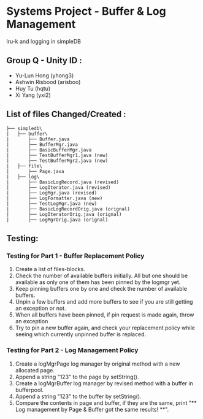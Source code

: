 # Systems Project - Buffer & Log Management
lru-k and logging in simpleDB

## Group Q - Unity ID :

+ Yu-Lun Hong (yhong3)
+ Ashwin Risbood (arisboo)
+ Huy Tu (hqtu)
+ Xi Yang (yxi2)

## List of files Changed/Created :

```
├── simpledb\
|   ├── buffer\ 
|       ├── Buffer.java
|       ├── BufferMgr.java
|       ├── BasicBufferMgr.java
|       ├── TestBufferMgr1.java (new)
|       ├── TestBufferMgr2.java (new)
|   ├── file\ 
|       ├── Page.java 
|   ├── log\ 
|       ├── BasicLogRecord.java (revised)
|       ├── LogIterator.java (revised)
|       ├── LogMgr.java (revised)
|       ├── LogFormatter.java (new)
|       ├── TestLogMgr.java (new)
|       ├── BasicLogRecordOrig.java (orignal)
|       ├── LogIteratorOrig.java (orignal)
|       ├── LogMgrOrig.java (orignal)
```

## Testing: 
### Testing for Part 1 - Buffer Replacement Policy

1. Create a list of files-blocks.
2. Check the number of available buffers initially. All but one should be available as only
one of them has been pinned by the logmgr yet.
3. Keep pinning buffers one by one and check the number of available buffers.
4. Unpin a few buffers and add more buffers to see if you are still getting an exception or not.
5. When all buffers have been pinned, if pin request is made again, throw an exception
6. Try to pin a new buffer again, and check your replacement policy while seeing which
currently unpinned buffer is replaced.

### Testing for Part 2 - Log Management Policy

1. Create a logMgrPage log manager by original method with a new allocated page.
2. Append a string "123" to the page by setString().
3. Create a logMgrBuffer log manager by revised method with a buffer in bufferpool.
4. Append a string "123" to the buffer by setString().
5. Compare the contents in page and buffer, if they are the same, 
print "** Log management by Page & Buffer got the same results! **".
